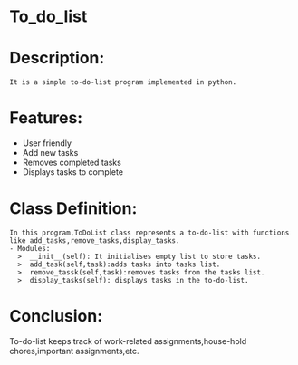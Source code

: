 # To_do_list
# Description:
    It is a simple to-do-list program implemented in python.

# Features:
 - User friendly
 - Add new tasks
 - Removes completed tasks
 - Displays tasks to complete

# Class Definition:
    In this program,ToDoList class represents a to-do-list with functions like add_tasks,remove_tasks,display_tasks.
    - Modules:
      >  __init__(self): It initialises empty list to store tasks.
      >  add_task(self,task):adds tasks into tasks list.
      >  remove_tassk(self,task):removes tasks from the tasks list.
      >  display_tasks(self): displays tasks in the to-do-list.

# Conclusion:
   To-do-list keeps track of work-related assignments,house-hold chores,important assignments,etc.
      
      
